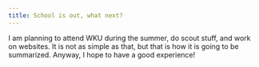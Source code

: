 ```yaml
---
title: School is out, what next?
---
```


I am planning to attend WKU during the summer, do scout stuff, and work on websites. It is not as simple as that, but that is how it is going to be summarized. Anyway, I hope to have a good experience! 